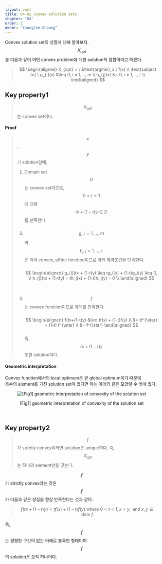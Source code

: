 ```yaml
---
layout: post
title: 04-02 Convex solution sets
chapter: "04"
order: 3
owner: "YoungJae Choung"
---
```

Convex solution set의 성질에 대해 알아보자. <br>
$$X_{opt}$$를 다음과 같이 어떤 convex problem에 대한 solution의 집합이라고 하겠다.

>$$
>\begin{aligned}
>    X_{opt} = \ &\text{argmin}_x \ f(x) \\
>    \text{subject to} \ g_{i}(x) &\leq 0, i = 1, .., m \\
>    h_{j}(x) &= 0, i = 1, .., r  \\
>\end{aligned}
>$$

## Key property1
>$$X_{opt}$$는 convex set이다. 

#### Proof
>$$x$$, $$y$$가 solution일때,
>1. Domain set $$D$$는 convex set이므로, <br>$$0 \le t \le 1$$에 대해 $$tx+ (1-t)y \in D$$를 만족한다.<br><br>
>2. $$g_i, i=1,\dotsc,m$$와 $$h_j, j=1, \dotsc,r$$은 각각 convex, affine function이므로 아래 제약조건을 만족한다. <br><br>
    $$
    \begin{aligned}
       g_{i}(tx + (1-t)y) \leq tg_i(x) + (1-t)g_i(y) \leq 0, \\
       h_{j}(tx + (1-t)y) = th_j(x) + (1-t)h_j(y) = 0 \\
    \end{aligned}
    $$<br><br>
>3. $$f$$는 convex function이므로 아래를 만족한다. <br><br>
    $$
    \begin{aligned}
      f(tx+(1-t)y) &\leq tf(x) + (1-t)f(y) \\ 
      &= tf^{\star} + (1-t) f^{\star} \\ 
      &= f^{\star}
    \end{aligned}
    $$ <br>
    즉, $$tx + (1-t)y$$ 또한 solution이다.
    
#### Geometric interpretation
Convex function에서의 local optimum은 곧 global optimum이기 때문에 <br>
복수의 element를 가진 solution set이 있다면 이는 아래와 같은 모양일 수 밖에 없다.<br>

<figure class="image" style="align: center;">
<p align="center">
  <img src="https://wikidocs.net/images/page/18263/multiple-optima.png" alt="[Fig1] geometric interpretation of convexity of the solution set">
  <figcaption style="text-align: center;">[Fig1] geometric interpretation of convexity of the solution set</figcaption>
</p>
</figure>
<br>

## Key property2
>$$f$$가 strictly convex이라면 solution은 unique하다. 즉, $$X_{opt}$$는 하나의 element만을 갖는다.

$$f$$가 strictly convex라는 것은 $$f$$가 다음과 같은 성질을 항상 만족한다는 것과 같다.<br>
>$$f(tx + (1-t)y) < tf(x) + (1-t)f(y) \text{ where } 0 < t < 1, x \neq y, \text{ and } x, y \in \text{dom } f.$$

즉, $$f$$는 평평한 구간이 없는 아래로 볼록한 형태이며 $$f$$의 solution은 오직 하나이다.